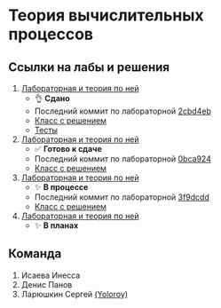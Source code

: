 # Теория вычислительных процессов

## Ссылки на лабы и решения
1. [Лабораторная и теория по ней](./readme/Lab1.docx)
    * :ok_hand: **Сдано**
    * Последний коммит по лабораторной [2cbd4eb](2cbd4ebc15b3b17488afc0e7a0c3279013c2e1af)
    * [Класс с решением](./src/main/kotlin/Lab1Task11Grammar.kt)
    * [Тесты](./src/test/kotlin/Lab1Task11GrammarTest.kt)
2. [Лабораторная и теория по ней](./readme/Lab2.docx)
    * :white_check_mark: **Готово к сдаче**
    * Последний коммит по лабораторной [0bca924](0bca92415596d7a103ee4afe6d2d701e0940537d)
    * [Класс с решением](./src/main/kotlin/Lab2Task11FsmGrammar.kt)
3. [Лабораторная и теория по ней](./readme/Lab4.docx)
    * :sparkles: **В процессе**
    * Последний коммит по лабораторной [3f9dcdd](3f9dcdd643580d2eae2e474a1a44f61fffff5552)
    * [Класс с решением](./src/main/kotlin/Lab3Task11FsmGrammar.kt)
4. [Лабораторная и теория по ней](./readme/Lab4.docx)
    * :sparkles: **В планах**

## Команда
1. Исаева Инесса
2. Денис Панов
3. Ларюшкин Сергей [(Yoloroy)](https://github.com/yoloroy)
